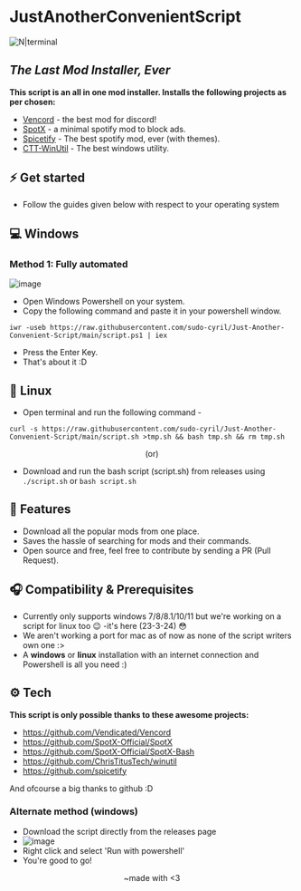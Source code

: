 # JustAnotherConvenientScript
![N|terminal](https://github.com/sudo-cyril/Just-Another-Convenient-Script/assets/120585028/7f9d7a99-0f6a-4ee5-977f-24bee9a216d8)

## _The Last Mod Installer, Ever_

**This script is an all in one mod installer. Installs the following projects as per chosen:**

- [Vencord](https://github.com/Vendicated/Vencord) - the best mod for discord!
- [SpotX](https://github.com/SpotX-Official/SpotX) - a minimal spotify mod to block ads.
- [Spicetify](https://github.com/spicetify) - The best spotify mod, ever (with themes).
- [CTT-WinUtil](https://github.com/ChrisTitusTech/winutil) - The best windows utility.

## ⚡ Get started
- Follow the guides given below with respect to your operating system
## 💻 Windows
### Method 1: Fully automated
![image](https://github.com/sudo-cyril/Just-Another-Convenient-Script/assets/58302941/730c8f30-ba93-461a-adfa-1c4caad3d26d)

- Open Windows Powershell on your system.
- Copy the following command and paste it in your powershell window.
```
iwr -useb https://raw.githubusercontent.com/sudo-cyril/Just-Another-Convenient-Script/main/script.ps1 | iex
```
- Press the Enter Key.
- That's about it :D
## 🐧 Linux
- Open terminal and run the following command -
```
curl -s https://raw.githubusercontent.com/sudo-cyril/Just-Another-Convenient-Script/main/script.sh >tmp.sh && bash tmp.sh && rm tmp.sh
```
<p align="center">(or)</p>

- Download and run the bash script (script.sh) from releases using ```./script.sh``` or ```bash script.sh```

## 🚩 Features
- Download all the popular mods from one place.
- Saves the hassle of searching for mods and their commands.
- Open source and free, feel free to contribute by sending a PR (Pull Request).
 
## 🎧 Compatibility & Prerequisites
- Currently only supports windows 7/8/8.1/10/11 but we're working on a script for linux too 😉 -it's here (23-3-24) 😳
- We aren't working a port for mac as of now as none of the script writers own one :>
- A **windows** or **linux** installation with an internet connection and Powershell is all you need :)

## ⚙ Tech

**This script is only possible thanks to these awesome projects:**

- https://github.com/Vendicated/Vencord
- https://github.com/SpotX-Official/SpotX
- https://github.com/SpotX-Official/SpotX-Bash
- https://github.com/ChrisTitusTech/winutil
- https://github.com/spicetify

And ofcourse a big thanks to github :D

### Alternate method (windows)
- Download the script directly from the releases page
- ![image](https://github.com/sudo-cyril/Just-Another-Convenient-Script/assets/58302941/c9d27374-e5a4-4988-bbe3-8a61e8ec56df)
- Right click and select 'Run with powershell'
- You're good to go!

            
<p align="center">~made with <3</p>
